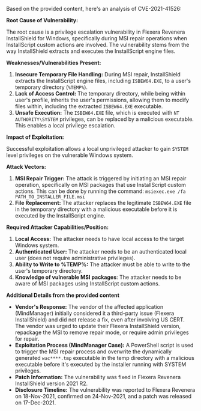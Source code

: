 Based on the provided content, here's an analysis of CVE-2021-41526:

**Root Cause of Vulnerability:**

The root cause is a privilege escalation vulnerability in Flexera Revenera InstallShield for Windows, specifically during MSI repair operations when InstallScript custom actions are involved. The vulnerability stems from the way InstallShield extracts and executes the InstallScript engine files.

**Weaknesses/Vulnerabilities Present:**

1.  **Insecure Temporary File Handling:** During MSI repair, InstallShield extracts the InstallScript engine files, including `ISBEW64.EXE`, to a user's temporary directory (`%TEMP%`).
2.  **Lack of Access Control:** The temporary directory, while being within user's profile, inherits the user's permissions, allowing them to modify files within, including the extracted `ISBEW64.EXE` executable.
3.  **Unsafe Execution:** The `ISBEW64.EXE` file, which is executed with `NT AUTHORITY\SYSTEM` privileges, can be replaced by a malicious executable. This enables a local privilege escalation.

**Impact of Exploitation:**

Successful exploitation allows a local unprivileged attacker to gain `SYSTEM` level privileges on the vulnerable Windows system.

**Attack Vectors:**

1.  **MSI Repair Trigger:** The attack is triggered by initiating an MSI repair operation, specifically on MSI packages that use InstallScript custom actions. This can be done by running the command: `msiexec.exe /fa PATH_TO_INSTALLER_FILE.msi`
2.  **File Replacement:** The attacker replaces the legitimate `ISBEW64.EXE` file in the temporary directory with a malicious executable before it is executed by the InstallScript engine.

**Required Attacker Capabilities/Position:**

1.  **Local Access:** The attacker needs to have local access to the target Windows system.
2.  **Authenticated User:** The attacker needs to be an authenticated local user (does not require administrative privileges).
3.  **Ability to Write to %TEMP%:** The attacker must be able to write to the user's temporary directory.
4.  **Knowledge of vulnerable MSI packages**: The attacker needs to be aware of MSI packages using InstallScript custom actions.

**Additional Details from the provided content**

*   **Vendor's Response:** The vendor of the affected application (MindManager) initially considered it a third-party issue (Flexera InstallShield) and did not release a fix, even after involving US CERT. The vendor was urged to update their Flexera InstallShield version, repackage the MSI to remove repair mode, or require admin privileges for repair.
*   **Exploitation Process (MindManager Case):** A PowerShell script is used to trigger the MSI repair process and overwrite the dynamically generated `wac****.tmp` executable in the temp directory with a malicious executable before it's executed by the installer running with SYSTEM privileges.
*   **Patch Information:**  The vulnerability was fixed in Flexera Revenera InstallShield version 2021 R2.
*   **Disclosure Timeline:** The vulnerability was reported to Flexera Revenera on 18-Nov-2021, confirmed on 24-Nov-2021, and a patch was released on 17-Dec-2021.